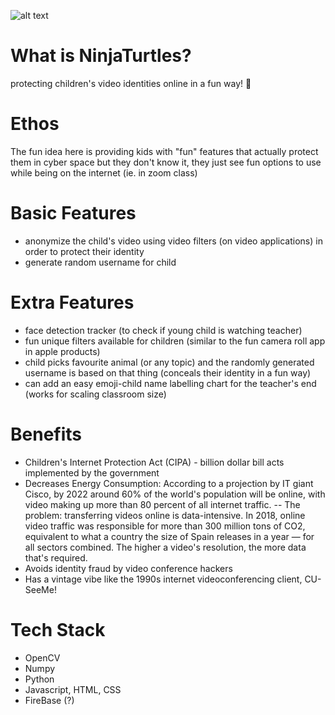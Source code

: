 ![alt text](https://www.pngarts.com/files/5/Teenage-Mutant-Ninja-Turtles-Free-PNG-Image.png)

# What is NinjaTurtles?
protecting children's video identities online in a fun way! :rainbow:

# Ethos
The fun idea here is providing kids with "fun" features that actually protect them in cyber space but they don't know it, they just see fun options to use while being on the internet (ie. in zoom class) 

# Basic Features
- anonymize the child's video using video filters (on video applications) in order to protect their identity
- generate random username for child

# Extra Features

- face detection tracker (to check if young child is watching teacher)
- fun unique filters available for children (similar to the fun camera roll app in apple products)
- child picks favourite animal (or any topic) and the randomly generated username is based on that thing (conceals their identity in a fun way)
- can add an easy emoji-child name labelling chart for the teacher's end (works for scaling classroom size)

# Benefits
- Children's Internet Protection Act (CIPA) - billion dollar bill acts implemented by the government
- Decreases Energy Consumption: According to a projection by IT giant Cisco, by 2022 around 60% of the world's population will be online, with video making up more than 80 percent of all internet traffic. 
-- The problem: transferring videos online is data-intensive. In 2018, online video traffic was responsible for more than 300 million tons of CO2, equivalent to what a country the size of Spain releases in a year — for all sectors combined. The higher a video's resolution, the more data that's required.
- Avoids identity fraud by video conference hackers
- Has a vintage vibe like the 1990s internet videoconferencing client, CU-SeeMe!

# Tech Stack
- OpenCV
- Numpy
- Python
- Javascript, HTML, CSS
- FireBase (?)
